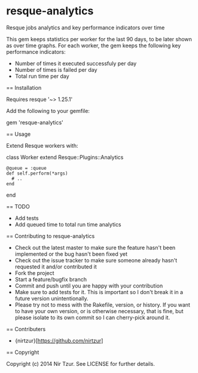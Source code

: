 resque-analytics
================

Resque jobs analytics and  key performance indicators over time

This gem keeps statistics per worker for the last 90 days, to be later shown as over time graphs.
For each worker, the gem keeps the following key performance indicators:
* Number of times it executed successfuly per day
* Number of times is failed per day
* Total run time per day

== Installation

Requires resque '~> 1.25.1'

Add the following to your gemfile:

  gem 'resque-analytics'

== Usage

Extend Resque workers with:

  class Worker
    extend Resque::Plugins::Analytics

    @queue = :queue
    def self.perform(*args)
      # ..
    end
  end

== TODO

* Add tests
* Add queued time to total run time analytics

== Contributing to resque-analytics

* Check out the latest master to make sure the feature hasn't been implemented or the bug hasn't been fixed yet
* Check out the issue tracker to make sure someone already hasn't requested it and/or contributed it
* Fork the project
* Start a feature/bugfix branch
* Commit and push until you are happy with your contribution
* Make sure to add tests for it. This is important so I don't break it in a future version unintentionally.
* Please try not to mess with the Rakefile, version, or history. If you want to have your own version, or is otherwise necessary, that is fine, but please isolate to its own commit so I can cherry-pick around it.

== Contributers

* {nirtzur}[https://github.com/nirtzur]

== Copyright

Copyright (c) 2014 Nir Tzur. See LICENSE for further details.